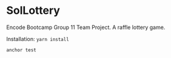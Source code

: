 # SolLottery
Encode Bootcamp Group 11 Team Project. A raffle lottery game.

Installation:
`yarn install`

`anchor test`